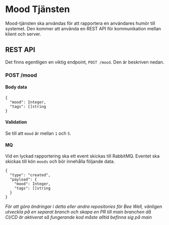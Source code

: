 # Mood Tjänsten
Mood-tjänsten ska användas för att rapportera en användares humör till systemet. Den kommer att använda en REST API för kommunikation mellan klient och server.
## REST API
Det finns egentligen en viktig endpoint, `POST /mood`. Den är beskriven nedan.
### POST /mood
#### Body data
```
{
  "mood": Integer,
  "tags": []string
}
```
#### Validation
Se till att `mood` är mellan `1` och `5`.
#### MQ
Vid en lyckad rapportering ska ett event skickas till RabbitMQ. Eventet ska skickas till kön `moods` och bör innehålla följande data.
```
{
  "type": "created",
  "payload": {
    "mood": Integer,
    "tags": []string 
  }
}
```
*För att göra ändringar i detta eller andra repositories för Bee Well, vänligen utveckla på en separat branch och skapa en PR till main branchen då CI/CD är aktiverat så fungerande kod måste alltid befinna sig på main*
